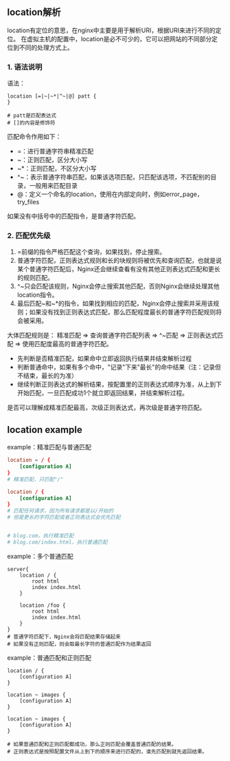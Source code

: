 ## location解析
location有定位的意思，在nginx中主要是用于解析URI，根据URI来进行不同的定位。
在虚拟主机的配置中，location是必不可少的，它可以把网站的不同部分定位到不同的处理方式上。

### 1. 语法说明
语法：
```shell
location [=|~|~*|^~|@] patt {
}

# patt是匹配表达式
# []的内容是修饰符
```
匹配命令作用如下：
- =：进行普通字符串精准匹配
- ~：正则匹配，区分大小写
- ~*：正则匹配，不区分大小写
- ^~：表示普通字符串匹配，如果该选项匹配，只匹配该选项，不匹配别的目录，一般用来匹配目录
- @：定义一个命名的location，使用在内部定向时，例如error_page，try_files

如果没有中括号中的匹配指令，是普通字符匹配。


### 2. 匹配优先级
1. =前缀的指令严格匹配这个查询，如果找到，停止搜索。
2. 普通字符匹配，正则表达式规则和长的块规则将被优先和查询匹配，也就是说某个普通字符匹配后，Nginx还会继续查看有没有其他正则表达式匹配和更长的规则匹配。
3. ^~只会匹配该规则，Nginx会停止搜索其他匹配，否则Nginx会继续处理其他location指令。
4. 最后匹配~和~*的指令，如果找到相应的匹配，Nginx会停止搜索并采用该规则；如果没有找到正则表达式匹配，那么匹配程度最长的普通字符匹配规则将会被采用。

大体匹配规则是：
精准匹配 => 查询普通字符匹配列表 => ^~匹配 => 正则表达式匹配 => 使用匹配度最高的普通字符匹配。


- 先判断是否精准匹配，如果命中立即返回执行结果并结束解析过程
- 判断普通命中，如果有多个命中，"记录"下来"最长"的命中结果（注：记录但不结束，最长的为准）
- 继续判断正则表达式的解析结果，按配置里的正则表达式顺序为准，从上到下开始匹配，一旦匹配成功1个就立即返回结果，并结束解析过程。

是否可以理解成精准匹配最高，次级正则表达式，再次级是普通字符匹配。


## location example
example：精准匹配与普通匹配
```conf
location = / {
	[configuration A]
}
# 精准匹配，只匹配"/"

location / {
	[configuration A]
}
# 匹配任何请求，因为所有请求都是以/开始的
# 但是更长的字符匹配或者正则表达式会优先匹配


# blog.com，执行精准匹配
# blog.com/index.html，执行普通匹配
```

example：多个普通匹配
```
server{
	location / {
		root html
		index index.html
	}

	location /foo {
		root html
		index index.html
	}
}
# 普通字符匹配下，Nginx会将匹配结果存储起来
# 如果没有正则匹配，则会取最长字符的普通匹配作为结果返回
```

example：普通匹配和正则匹配
```
location / {
	[configuration A]
}

location ~ images {
	[configuration A]
}

location ~ images {
	[configuration A]
}

# 如果普通匹配和正则匹配都成功，那么正则匹配会覆盖普通匹配的结果。
# 正则表达式是按照配置文件从上到下的顺序来进行匹配的，谁先匹配到就先返回结果。
```